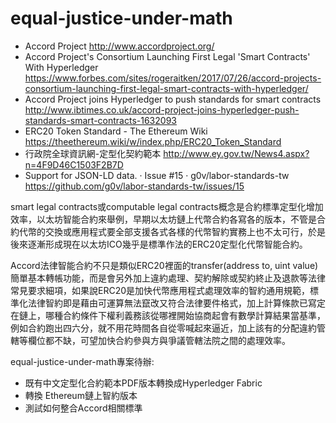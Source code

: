 # equal-justice-under-math

* Accord Project http://www.accordproject.org/
* Accord Project's Consortium Launching First Legal 'Smart Contracts' With Hyperledger https://www.forbes.com/sites/rogeraitken/2017/07/26/accord-projects-consortium-launching-first-legal-smart-contracts-with-hyperledger/
* Accord Project joins Hyperledger to push standards for smart contracts http://www.ibtimes.co.uk/accord-project-joins-hyperledger-push-standards-smart-contracts-1632093
* ERC20 Token Standard - The Ethereum Wiki https://theethereum.wiki/w/index.php/ERC20_Token_Standard
* 行政院全球資訊網-定型化契約範本 http://www.ey.gov.tw/News4.aspx?n=4F9D46C1503F2B7D
* Support for JSON-LD data. · Issue #15 · g0v/labor-standards-tw https://github.com/g0v/labor-standards-tw/issues/15

smart legal contracts或computable legal contracts概念是合約標準定型化增加效率，以太坊智能合約來舉例，早期以太坊鏈上代幣合約各寫各的版本，不管是合約代幣的交換或應用程式要全部支援各式各樣的代幣智約實務上也不太可行，於是後來逐漸形成現在以太坊ICO幾乎是標準作法的ERC20定型化代幣智能合約。

Accord法律智能合約不只是類似ERC20裡面的transfer(address to, uint value)簡單基本轉帳功能，而是會另外加上違約處理、契約解除或契約終止及退款等法律常見要求細項，如果說ERC20是加快代幣應用程式處理效率的智約通用規範，標準化法律智約即是藉由可運算無法竄改又符合法律要件格式，加上計算條款已寫定在鏈上，哪種合約條件下權利義務該從哪裡開始協商起會有數學計算結果當基準，例如合約跑出四六分，就不用花時間各自從零喊起來逼近，加上該有的分配違約管轄等欄位都不缺，可望加快合約參與方與爭議管轄法院之間的處理效率。

equal-justice-under-math專案待辦:

* 既有中文定型化合約範本PDF版本轉換成Hyperledger Fabric
* 轉換 Ethereum鏈上智約版本
* 測試如何整合Accord相關標準
